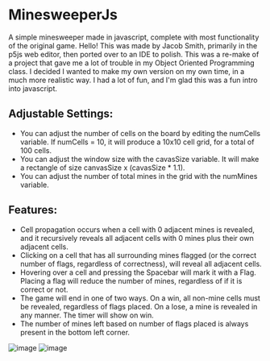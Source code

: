 # MinesweeperJs
A simple minesweeper made in javascript, complete with most functionality of the original game.
Hello! This was made by Jacob Smith, primarily in the p5js web editor,
then ported over to an IDE to polish. This was a re-make of a project
that gave me a lot of trouble in my Object Oriented Programming class.
I decided I wanted to make my own version on my own time, in a much
more realistic way. I had a lot of fun, and I'm glad this was a fun intro
into javascript.
## Adjustable Settings:
- You can adjust the number of cells on the board by editing the numCells variable. If numCells = 10, it will produce a 10x10 cell grid, for a total of 100 cells.
- You can adjust the window size with the cavasSize variable. It will make a rectangle of size canvasSize x (cavasSize * 1.1).
- You can adjust the number of total mines in the grid with the numMines variable.

## Features:
- Cell propagation occurs when a cell with 0 adjacent mines is revealed, and it recursively reveals all adjacent cells with 0 mines plus their own adjacent cells.
- Clicking on a cell that has all surrounding mines flagged (or the correct number of flags, regardless of correctness), will reveal all adjacent cells.
- Hovering over a cell and pressing the Spacebar will mark it with a Flag. Placing a flag will reduce the number of mines, regardless of if it is correct or not.
- The game will end in one of two ways. On a win, all non-mine cells must be revealed, regardless of flags placed. On a lose, a mine is revealed in any manner. The timer will show on win.
- The number of mines left based on number of flags placed is always present in the bottom left corner.

![image](https://github.com/loftzo/MinesweeperJs/assets/58479250/961d23a7-9d74-40a6-91cf-5c1c5eebdbc6)
![image](https://github.com/loftzo/MinesweeperJs/assets/58479250/326ae67d-813e-4ceb-a61e-0af83cc4a4e3)
